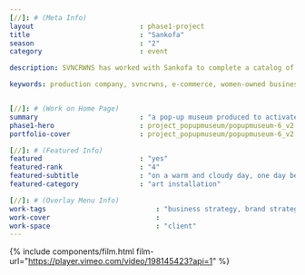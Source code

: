 ```yaml
---
[//]: # (Meta Info)
layout 							: phase1-project
title 							: "Sankofa"
season                          : "2"
category 						: event

description: SVNCRWNS has worked with Sankofa to complete a catalog of work.  We offered brand styling, consulting, event activation, and content production.

keywords: production company, svncrwns, e-commerce, women-owned businesses, creative team, consulting, business operations, launch my brand, manage my brand, photography, videography, special projects


[//]: # (Work on Home Page)
summary                         : "a pop-up museum produced to activate the youth community in Baltimore"
phase1-hero                     : project_popupmuseum/popupmuseum-6_v2.jpg
portfolio-cover					: project_popupmuseum/popupmuseum-6_v2.jpg

[//]: # (Featured Info)
featured 						: "yes"
featured-rank					: "4"
featured-subtitle				: "on a warm and cloudy day, one day before rain poured from the clouds"
featured-category				: "art installation"

[//]: # (Overlay Menu Info)
work-tags 							: "business strategy, brand strategy, brand activation, social media management, photography, short film, art installation"
work-cover							:
work-space 							: "client"
---
```


{% include components/film.html film-url="https://player.vimeo.com/video/198145423?api=1" %}
